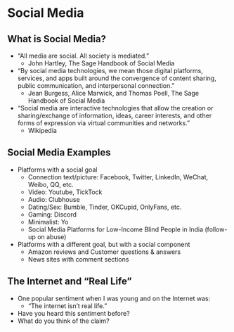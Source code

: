 # Social Media

## What is Social Media?
- “All media are social. All society is mediated.” 
  - John Hartley, The Sage Handbook of Social Media
- “By social media technologies, we mean those digital platforms, services, and apps built around the convergence of content sharing, public communication, and interpersonal connection.”
  - Jean Burgess, Alice Marwick, and Thomas Poell, The Sage Handbook of Social Media
- “Social media are interactive technologies that allow the creation or sharing/exchange of information, ideas, career interests, and other forms of expression via virtual communities and networks.”
  - Wikipedia


## Social Media Examples
- Platforms with a social goal
  - Connection text/picture: Facebook, Twitter, LinkedIn, WeChat, Weibo, QQ, etc.
  - Video: Youtube, TickTock
  - Audio: Clubhouse
  - Dating/Sex: Bumble, Tinder, OKCupid, OnlyFans, etc.
  - Gaming: Discord
  - Minimalist: Yo 
  - Social Media Platforms for Low-Income Blind People in India (follow-up on abuse)
- Platforms with a different goal, but with a social component
  - Amazon reviews and Customer questions & answers
  - News sites with comment sections

## The Internet and “Real Life”
- One popular sentiment when I was young and on the Internet was: 
  - “The internet isn’t real life.” 
- Have you heard this sentiment before?
- What do you think of the claim?
